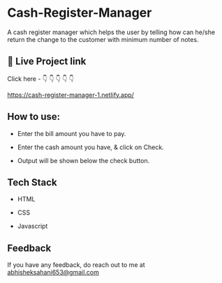 
# Cash-Register-Manager

A cash register manager which helps the user by telling how can he/she return the change to the customer with minimum number of notes.




## 🔗 Live Project link

Click here - 👇 👇 👇 👇 👇

https://cash-register-manager-1.netlify.app/


## How to use:


- Enter the bill amount you have to pay.

- Enter the cash amount you have, & click on Check.

- Output will be shown below the check button.



## Tech Stack

- HTML

- CSS

- Javascript
## Feedback

If you have any feedback, do reach out to me at abhisheksahani653@gmail.com
